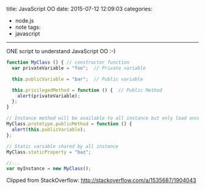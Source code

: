 title: JavaScript OO
date: 2015-07-12 12:09:03
categories:
- node.js
- note
tags:
- javascript
---

ONE script to understand JavaScript OO :-)

```javascript
function MyClass () { // constructor function
  var privateVariable = "foo";  // Private variable 

  this.publicVariable = "bar";  // Public variable 

  this.privilegedMethod = function () {  // Public Method
    alert(privateVariable);
  };
}

// Instance method will be available to all instance but only load once in memory 
MyClass.prototype.publicMethod = function () {    
  alert(this.publicVariable);
};

// Static variable shared by all instance 
MyClass.staticProperty = "baz";

//...
var myInstance = new MyClass();
```

Clipped from StackOverflow: http://stackoverflow.com/a/1535687/1904043